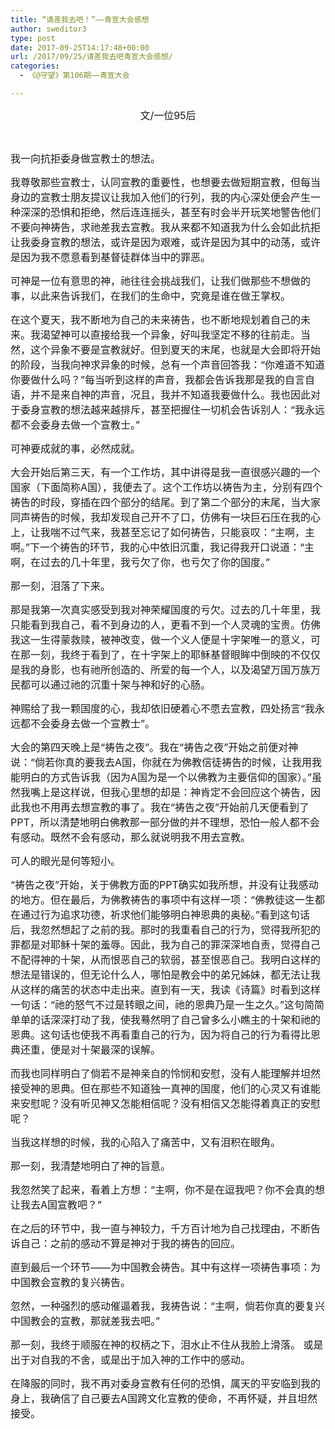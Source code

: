 ```yaml
---
title: “请差我去吧！”——青宣大会感想
author: sweditor3
type: post
date: 2017-09-25T14:17:48+00:00
url: /2017/09/25/请差我去吧青宣大会感想/
categories:
  - 《@守望》第106期——青宣大会

---
```

<p style="text-align: center;">
  <span style="font-size: 12pt;">文/一位95后</span>
</p>

&nbsp;

<span style="font-size: 12pt;">我一向抗拒委身做宣教士的想法。</span>

<span style="font-size: 12pt;">我尊敬那些宣教士，认同宣教的重要性，也想要去做短期宣教，但每当身边的宣教士朋友提议让我加入他们的行列，我的内心深处便会产生一种深深的恐惧和拒绝，然后连连摇头，甚至有时会半开玩笑地警告他们不要向神祷告，求祂差我去宣教。我从来都不知道我为什么会如此抗拒让我委身宣教的想法，或许是因为艰难，或许是因为其中的动荡，或许是因为我不愿意看到基督徒群体当中的罪恶。</span>

<span style="font-size: 12pt;">可神是一位有意思的神，祂往往会挑战我们，让我们做那些不想做的事，以此来告诉我们，在我们的生命中，究竟是谁在做王掌权。</span>

<span style="font-size: 12pt;">在这个夏天，我不断地为自己的未来祷告，也不断地规划着自己的未来。我渴望神可以直接给我一个异象，好叫我坚定不移的往前走。当然，这个异象不要是宣教就好。但到夏天的末尾，也就是大会即将开始的阶段，当我向神求异象的时候，总有一个声音回答我：“你难道不知道你要做什么吗？”每当听到这样的声音，我都会告诉我那是我的自言自语，并不是来自神的声音，况且，我并不知道我要做什么。我也因此对于委身宣教的想法越来越排斥，甚至把握住一切机会告诉别人：“我永远都不会委身去做一个宣教士。”</span>

<span style="font-size: 12pt;">可神要成就的事，必然成就。</span>

<span style="font-size: 12pt;">大会开始后第三天，有一个工作坊，其中讲得是我一直很感兴趣的一个国家（下面简称A国），我便去了。这个工作坊以祷告为主，分别有四个祷告的时段，穿插在四个部分的结尾。到了第二个部分的末尾，当大家同声祷告的时候，我却发现自己开不了口，仿佛有一块巨石压在我的心上，让我喘不过气来，我甚至忘记了如何祷告，只能哀叹：“主啊，主啊。”下一个祷告的环节，我的心中依旧沉重，我记得我开口说道：“主啊，在过去的几十年里，我亏欠了你，也亏欠了你的国度。”</span>

<span style="font-size: 12pt;">那一刻，泪落了下来。</span>

<span style="font-size: 12pt;">那是我第一次真实感受到我对神荣耀国度的亏欠。过去的几十年里，我只能看到我自己，看不到身边的人，更看不到一个人灵魂的宝贵。仿佛我这一生得蒙救赎，被神改变，做一个义人便是十字架唯一的意义，可在那一刻，我终于看到了，在十字架上的耶稣基督眼眸中倒映的不仅仅是我的身影，也有祂所创造的、所爱的每一个人，以及渴望万国万族万民都可以通过祂的沉重十架与神和好的心肠。</span>

<span style="font-size: 12pt;">神赐给了我一颗国度的心，我却依旧硬着心不愿去宣教，四处扬言“我永远都不会委身去做一个宣教士”。</span>

<span style="font-size: 12pt;">大会的第四天晚上是“祷告之夜”。我在“祷告之夜”开始之前便对神说：“倘若你真的要我去A国，你就在为佛教信徒祷告的时候，让我用我能明白的方式告诉我（因为A国为是一个以佛教为主要信仰的国家）。”虽然我嘴上是这样说，但我心里想的却是：神肯定不会回应这个祷告，因此我也不用再去想宣教的事了。我在“祷告之夜”开始前几天便看到了PPT，所以清楚地明白佛教那一部分做的并不理想，恐怕一般人都不会有感动。既然不会有感动，那么就说明我不用去宣教。</span>

<span style="font-size: 12pt;">可人的眼光是何等短小。</span>

<span style="font-size: 12pt;">“祷告之夜”开始，关于佛教方面的PPT确实如我所想，并没有让我感动的地方。但在最后，为佛教祷告的事项中有这样一项：“佛教徒这一生都在通过行为追求功德，祈求他们能够明白神恩典的奥秘。”看到这句话后，我忽然想起了之前的我。那时的我重看自己的行为，觉得我所犯的罪都是对耶稣十架的羞辱。因此，我为自己的罪深深地自责，觉得自己不配得神的十架，从而恨恶自己的软弱，甚至恨恶自己。我明白这样的想法是错误的，但无论什么人，哪怕是教会中的弟兄姊妹，都无法让我从这样的痛苦的状态中走出来。直到有一天，我读《诗篇》时看到这样一句话：“祂的怒气不过是转眼之间，祂的恩典乃是一生之久。”这句简简单单的话深深打动了我，使我蓦然明了自己曾多么小瞧主的十架和祂的恩典。这句话也使我不再看重自己的行为，因为将自己的行为看得比恩典还重，便是对十架最深的误解。</span>

<span style="font-size: 12pt;">而我也同样明白了倘若不是神亲自的怜悯和安慰，没有人能理解并坦然接受神的恩典。但在那些不知道独一真神的国度，他们的心灵又有谁能来安慰呢？没有听见神又怎能相信呢？没有相信又怎能得着真正的安慰呢？</span>

<span style="font-size: 12pt;">当我这样想的时候，我的心陷入了痛苦中，又有泪积在眼角。</span>

<span style="font-size: 12pt;">那一刻，我清楚地明白了神的旨意。</span>

<span style="font-size: 12pt;">我忽然笑了起来，看着上方想：“主啊，你不是在逗我吧？你不会真的想让我去A国宣教吧？”</span>

<span style="font-size: 12pt;">在之后的环节中，我一直与神较力，千方百计地为自己找理由，不断告诉自己：之前的感动不算是神对于我的祷告的回应。</span>

<span style="font-size: 12pt;">直到最后一个环节——为中国教会祷告。其中有这样一项祷告事项：为中国教会宣教的复兴祷告。</span>

<span style="font-size: 12pt;">忽然，一种强烈的感动催逼着我，我祷告说：“主啊，倘若你真的要复兴中国教会的宣教，那就差我去吧。”</span>

<span style="font-size: 12pt;">那一刻，我终于顺服在神的权柄之下，泪水止不住从我脸上滑落。 或是出于对自我的不舍，或是出于加入神的工作中的感动。</span>

<span style="font-size: 12pt;">在降服的同时，我不再对委身宣教有任何的恐惧，属天的平安临到我的身上，我确信了自己要去A国跨文化宣教的使命，不再怀疑，并且坦然接受。</span>